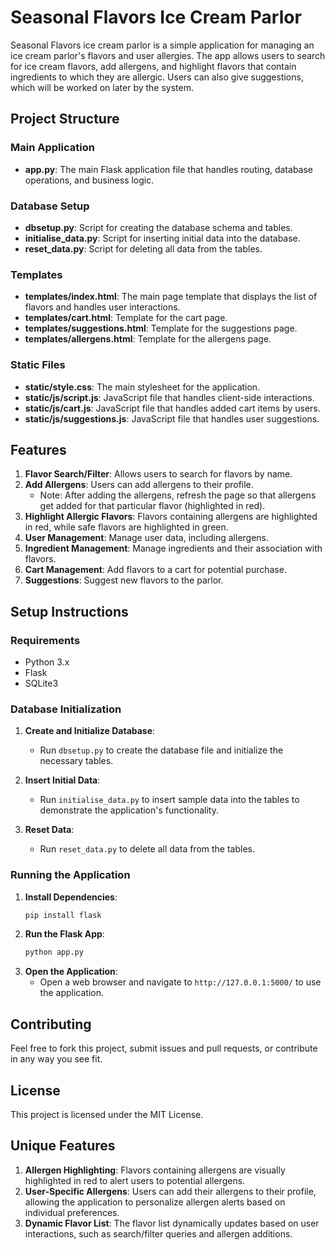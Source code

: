 # Seasonal Flavors Ice Cream Parlor

Seasonal Flavors ice cream parlor is a simple application for managing an ice cream parlor's flavors and user allergies. The app allows users to search for ice cream flavors, add allergens, and highlight flavors that contain ingredients to which they are allergic. Users can also give suggestions, which will be worked on later by the system.

## Project Structure

### Main Application
- **app.py**: The main Flask application file that handles routing, database operations, and business logic.

### Database Setup
- **dbsetup.py**: Script for creating the database schema and tables.
- **initialise_data.py**: Script for inserting initial data into the database.
- **reset_data.py**: Script for deleting all data from the tables.

### Templates
- **templates/index.html**: The main page template that displays the list of flavors and handles user interactions.
- **templates/cart.html**: Template for the cart page.
- **templates/suggestions.html**: Template for the suggestions page.
- **templates/allergens.html**: Template for the allergens page.

### Static Files
- **static/style.css**: The main stylesheet for the application.
- **static/js/script.js**: JavaScript file that handles client-side interactions.
- **static/js/cart.js**: JavaScript file that handles added cart items by users.
- **static/js/suggestions.js**: JavaScript file that handles user suggestions.

## Features
1. **Flavor Search/Filter**: Allows users to search for flavors by name.
2. **Add Allergens**: Users can add allergens to their profile.
   - Note: After adding the allergens, refresh the page so that allergens get added for that particular flavor (highlighted in red).
3. **Highlight Allergic Flavors**: Flavors containing allergens are highlighted in red, while safe flavors are highlighted in green.
4. **User Management**: Manage user data, including allergens.
5. **Ingredient Management**: Manage ingredients and their association with flavors.
6. **Cart Management**: Add flavors to a cart for potential purchase.
7. **Suggestions**: Suggest new flavors to the parlor.

## Setup Instructions

### Requirements
- Python 3.x
- Flask
- SQLite3

### Database Initialization

1. **Create and Initialize Database**:
   - Run `dbsetup.py` to create the database file and initialize the necessary tables.

2. **Insert Initial Data**:
   - Run `initialise_data.py` to insert sample data into the tables to demonstrate the application's functionality.

3. **Reset Data**:
   - Run `reset_data.py` to delete all data from the tables.

### Running the Application

1. **Install Dependencies**:
   ```bash
   pip install flask
   ```
2. **Run the Flask App**:
   ```bash
   python app.py
   ```
3. **Open the Application**:
   - Open a web browser and navigate to `http://127.0.0.1:5000/` to use the application.

## Contributing

Feel free to fork this project, submit issues and pull requests, or contribute in any way you see fit.

## License

This project is licensed under the MIT License.

## Unique Features

1. **Allergen Highlighting**: Flavors containing allergens are visually highlighted in red to alert users to potential allergens.
2. **User-Specific Allergens**: Users can add their allergens to their profile, allowing the application to personalize allergen alerts based on individual preferences.
3. **Dynamic Flavor List**: The flavor list dynamically updates based on user interactions, such as search/filter queries and allergen additions.
